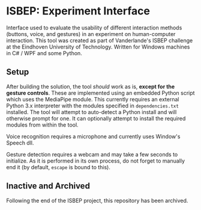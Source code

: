 # ISBEP: Experiment Interface
Interface used to evaluate the usability of different interaction methods (buttons, voice, and gestures) in an experiment on human-computer interaction. This tool was created as part of Vanderlande's ISBEP challenge at the Eindhoven University of Technology. Written for Windows machines in C# / WPF and some Python.

## Setup
After building the solution, the tool _should_ work as is, **except for the gesture controls**. These are implemented using an embedded Python script which uses the MediaPipe module. This currently requires an external Python 3.x interpreter with the modules specified in `dependencies.txt` installed. The tool will attempt to auto-detect a Python install and will otherwise prompt for one. It can optionally attempt to install the required modules from within the tool.

Voice recognition requires a microphone and currently uses Window's Speech dll.

Gesture detection requires a webcam and may take a few seconds to initialize. As it is performed in its own process, do not forget to manually end it (by default, `escape` is bound to this).

## Inactive and Archived
Following the end of the ISBEP project, this repository has been archived.
